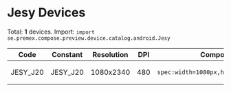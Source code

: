 # Jesy Devices

Total: **1** devices. Import: `import se.premex.compose.preview.device.catalog.android.Jesy`

| Code | Constant | Resolution | DPI | Compose Spec | Preview Usage |
|------|----------|------------|-----|-------------|---------------|
| JESY_J20 | JESY_J20 | 1080x2340 | 480 | `spec:width=1080px,height=2340px,dpi=480` | `@Preview(device = Jesy.JESY_J20)` |

<!-- Generated automatically. Do not edit manually. -->
